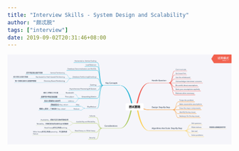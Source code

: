 ```yaml
---
title: "Interview Skills - System Design and Scalability"
author: "颇忒脱"
tags: ["interview"]
date: 2019-09-02T20:31:46+08:00
---
```


<!--more-->

<img src="interview-skills.png" style="zoom:50%" />
